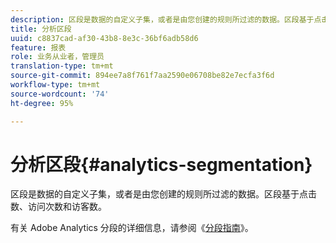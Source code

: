 ```yaml
---
description: 区段是数据的自定义子集，或者是由您创建的规则所过滤的数据。区段基于点击数、访问次数和访客数。
title: 分析区段
uuid: c8837cad-af30-43b8-8e3c-36bf6adb58d6
feature: 报表
role: 业务从业者，管理员
translation-type: tm+mt
source-git-commit: 894ee7a8f761f7aa2590e06708be82e7ecfa3f6d
workflow-type: tm+mt
source-wordcount: '74'
ht-degree: 95%

---
```



# 分析区段{#analytics-segmentation}

区段是数据的自定义子集，或者是由您创建的规则所过滤的数据。区段基于点击数、访问次数和访客数。

有关 Adobe Analytics 分段的详细信息，请参阅《[分段指南](https://docs.adobe.com/content/help/zh-Hans/analytics/components/segmentation/seg-home.html)》。
